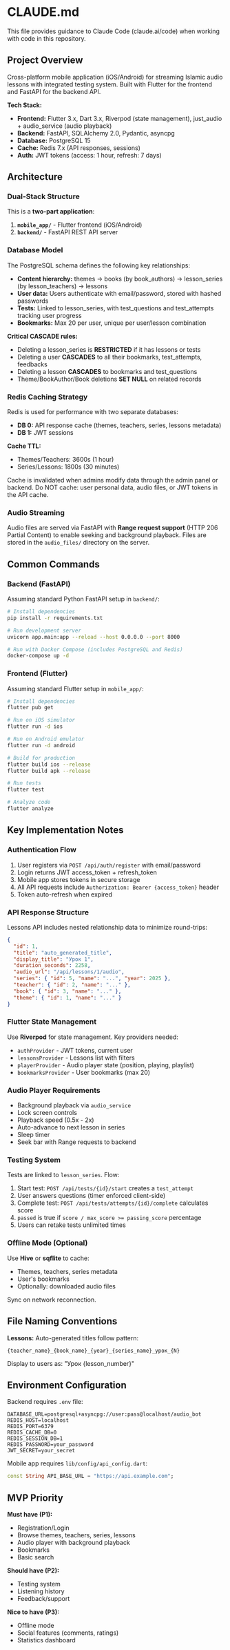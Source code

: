 # CLAUDE.md

This file provides guidance to Claude Code (claude.ai/code) when working with code in this repository.

## Project Overview

Cross-platform mobile application (iOS/Android) for streaming Islamic audio lessons with integrated testing system. Built with Flutter for the frontend and FastAPI for the backend API.

**Tech Stack:**
- **Frontend:** Flutter 3.x, Dart 3.x, Riverpod (state management), just_audio + audio_service (audio playback)
- **Backend:** FastAPI, SQLAlchemy 2.0, Pydantic, asyncpg
- **Database:** PostgreSQL 15
- **Cache:** Redis 7.x (API responses, sessions)
- **Auth:** JWT tokens (access: 1 hour, refresh: 7 days)

## Architecture

### Dual-Stack Structure

This is a **two-part application**:

1. **`mobile_app/`** - Flutter frontend (iOS/Android)
2. **`backend/`** - FastAPI REST API server

### Database Model

The PostgreSQL schema defines the following key relationships:

- **Content hierarchy:** themes → books (by book_authors) → lesson_series (by lesson_teachers) → lessons
- **User data:** Users authenticate with email/password, stored with hashed passwords
- **Tests:** Linked to lesson_series, with test_questions and test_attempts tracking user progress
- **Bookmarks:** Max 20 per user, unique per user/lesson combination

**Critical CASCADE rules:**
- Deleting a lesson_series is **RESTRICTED** if it has lessons or tests
- Deleting a user **CASCADES** to all their bookmarks, test_attempts, feedbacks
- Deleting a lesson **CASCADES** to bookmarks and test_questions
- Theme/BookAuthor/Book deletions **SET NULL** on related records

### Redis Caching Strategy

Redis is used for performance with two separate databases:
- **DB 0:** API response cache (themes, teachers, series, lessons metadata)
- **DB 1:** JWT sessions

**Cache TTL:**
- Themes/Teachers: 3600s (1 hour)
- Series/Lessons: 1800s (30 minutes)

Cache is invalidated when admins modify data through the admin panel or backend. Do NOT cache: user personal data, audio files, or JWT tokens in the API cache.

### Audio Streaming

Audio files are served via FastAPI with **Range request support** (HTTP 206 Partial Content) to enable seeking and background playback. Files are stored in the `audio_files/` directory on the server.

## Common Commands

### Backend (FastAPI)

Assuming standard Python FastAPI setup in `backend/`:

```bash
# Install dependencies
pip install -r requirements.txt

# Run development server
uvicorn app.main:app --reload --host 0.0.0.0 --port 8000

# Run with Docker Compose (includes PostgreSQL and Redis)
docker-compose up -d
```

### Frontend (Flutter)

Assuming standard Flutter setup in `mobile_app/`:

```bash
# Install dependencies
flutter pub get

# Run on iOS simulator
flutter run -d ios

# Run on Android emulator
flutter run -d android

# Build for production
flutter build ios --release
flutter build apk --release

# Run tests
flutter test

# Analyze code
flutter analyze
```

## Key Implementation Notes

### Authentication Flow

1. User registers via `POST /api/auth/register` with email/password
2. Login returns JWT access_token + refresh_token
3. Mobile app stores tokens in secure storage
4. All API requests include `Authorization: Bearer {access_token}` header
5. Token auto-refresh when expired

### API Response Structure

Lessons API includes nested relationship data to minimize round-trips:

```json
{
  "id": 1,
  "title": "auto_generated_title",
  "display_title": "Урок 1",
  "duration_seconds": 2258,
  "audio_url": "/api/lessons/1/audio",
  "series": { "id": 5, "name": "...", "year": 2025 },
  "teacher": { "id": 2, "name": "..." },
  "book": { "id": 3, "name": "..." },
  "theme": { "id": 1, "name": "..." }
}
```

### Flutter State Management

Use **Riverpod** for state management. Key providers needed:
- `authProvider` - JWT tokens, current user
- `lessonsProvider` - Lessons list with filters
- `playerProvider` - Audio player state (position, playing, playlist)
- `bookmarksProvider` - User bookmarks (max 20)

### Audio Player Requirements

- Background playback via `audio_service`
- Lock screen controls
- Playback speed (0.5x - 2x)
- Auto-advance to next lesson in series
- Sleep timer
- Seek bar with Range requests to backend

### Testing System

Tests are linked to `lesson_series`. Flow:
1. Start test: `POST /api/tests/{id}/start` creates a `test_attempt`
2. User answers questions (timer enforced client-side)
3. Complete test: `POST /api/tests/attempts/{id}/complete` calculates score
4. `passed` is true if `score / max_score >= passing_score` percentage
5. Users can retake tests unlimited times

### Offline Mode (Optional)

Use **Hive** or **sqflite** to cache:
- Themes, teachers, series metadata
- User's bookmarks
- Optionally: downloaded audio files

Sync on network reconnection.

## File Naming Conventions

**Lessons:** Auto-generated titles follow pattern:
```
{teacher_name}_{book_name}_{year}_{series_name}_урок_{N}
```

Display to users as: "Урок {lesson_number}"

## Environment Configuration

Backend requires `.env` file:
```env
DATABASE_URL=postgresql+asyncpg://user:pass@localhost/audio_bot
REDIS_HOST=localhost
REDIS_PORT=6379
REDIS_CACHE_DB=0
REDIS_SESSION_DB=1
REDIS_PASSWORD=your_password
JWT_SECRET=your_secret
```

Mobile app requires `lib/config/api_config.dart`:
```dart
const String API_BASE_URL = "https://api.example.com";
```

## MVP Priority

**Must have (P1):**
- Registration/Login
- Browse themes, teachers, series, lessons
- Audio player with background playback
- Bookmarks
- Basic search

**Should have (P2):**
- Testing system
- Listening history
- Feedback/support

**Nice to have (P3):**
- Offline mode
- Social features (comments, ratings)
- Statistics dashboard
